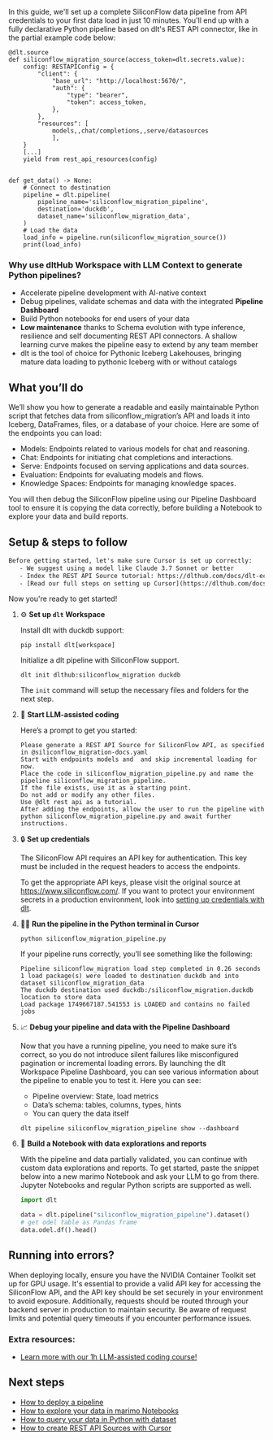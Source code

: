 In this guide, we'll set up a complete SiliconFlow data pipeline from API credentials to your first data load in just 10 minutes. You'll end up with a fully declarative Python pipeline based on dlt's REST API connector, like in the partial example code below:

```python-outcome
@dlt.source
def siliconflow_migration_source(access_token=dlt.secrets.value):
    config: RESTAPIConfig = {
        "client": {
            "base_url": "http://localhost:5670/",
            "auth": {
                "type": "bearer",
                "token": access_token,
            },
        },
        "resources": [
            models,,chat/completions,,serve/datasources
            ],
    }
    [...]
    yield from rest_api_resources(config)


def get_data() -> None:
    # Connect to destination
    pipeline = dlt.pipeline(
        pipeline_name='siliconflow_migration_pipeline',
        destination='duckdb',
        dataset_name='siliconflow_migration_data', 
    )
    # Load the data
    load_info = pipeline.run(siliconflow_migration_source())
    print(load_info) 
```

### Why use dltHub Workspace with LLM Context to generate Python pipelines?

- Accelerate pipeline development with AI-native context
- Debug pipelines, validate schemas and data with the integrated **Pipeline Dashboard**
- Build Python notebooks for end users of your data
- **Low maintenance** thanks to Schema evolution with type inference, resilience and self documenting REST API connectors. A shallow learning curve makes the pipeline easy to extend by any team member
- dlt is the tool of choice for Pythonic Iceberg Lakehouses, bringing mature data loading to pythonic Iceberg with or without catalogs

## What you’ll do

We’ll show you how to generate a readable and easily maintainable Python script that fetches data from siliconflow_migration’s API and loads it into Iceberg, DataFrames, files, or a database of your choice. Here are some of the endpoints you can load:

- Models: Endpoints related to various models for chat and reasoning.
- Chat: Endpoints for initiating chat completions and interactions.
- Serve: Endpoints focused on serving applications and data sources.
- Evaluation: Endpoints for evaluating models and flows.
- Knowledge Spaces: Endpoints for managing knowledge spaces.

You will then debug the SiliconFlow pipeline using our Pipeline Dashboard tool to ensure it is copying the data correctly, before building a Notebook to explore your data and build reports.

## Setup & steps to follow

```default
Before getting started, let's make sure Cursor is set up correctly:
   - We suggest using a model like Claude 3.7 Sonnet or better
   - Index the REST API Source tutorial: https://dlthub.com/docs/dlt-ecosystem/verified-sources/rest_api/ and add it to context as **@dlt rest api**
   - [Read our full steps on setting up Cursor](https://dlthub.com/docs/dlt-ecosystem/llm-tooling/cursor-restapi#23-configuring-cursor-with-documentation)
```

Now you're ready to get started!

1. ⚙️ **Set up `dlt` Workspace**
    
    Install dlt with duckdb support:
    ```shell
    pip install dlt[workspace]
    ```

    Initialize a dlt pipeline with SiliconFlow support.
    ```shell
    dlt init dlthub:siliconflow_migration duckdb
    ```

    The `init` command will setup the necessary files and folders for the next step.
    
2. 🤠 **Start LLM-assisted coding**
    
    Here’s a prompt to get you started:
    
    ```prompt
    Please generate a REST API Source for SiliconFlow API, as specified in @siliconflow_migration-docs.yaml 
    Start with endpoints models and  and skip incremental loading for now. 
    Place the code in siliconflow_migration_pipeline.py and name the pipeline siliconflow_migration_pipeline. 
    If the file exists, use it as a starting point. 
    Do not add or modify any other files. 
    Use @dlt rest api as a tutorial. 
    After adding the endpoints, allow the user to run the pipeline with python siliconflow_migration_pipeline.py and await further instructions.
    ```

    
3. 🔒 **Set up credentials** 
    
    The SiliconFlow API requires an API key for authentication. This key must be included in the request headers to access the endpoints.
    
    To get the appropriate API keys, please visit the original source at https://www.siliconflow.com/.
    If you want to protect your environment secrets in a production environment, look into [setting up credentials with dlt](https://dlthub.com/docs/walkthroughs/add_credentials).
    
4. 🏃‍♀️ **Run the pipeline in the Python terminal in Cursor**
    
    ```shell
    python siliconflow_migration_pipeline.py
    ```
    
    If your pipeline runs correctly, you’ll see something like the following:
    
    ```shell
    Pipeline siliconflow_migration load step completed in 0.26 seconds
    1 load package(s) were loaded to destination duckdb and into dataset siliconflow_migration_data
    The duckdb destination used duckdb:/siliconflow_migration.duckdb location to store data
    Load package 1749667187.541553 is LOADED and contains no failed jobs
    ```
    
5. 📈 **Debug your pipeline and data with the Pipeline Dashboard**

    Now that you have a running pipeline, you need to make sure it’s correct, so you do not introduce silent failures like misconfigured pagination or incremental loading errors. By launching the dlt Workspace Pipeline Dashboard, you can see various information about the pipeline to enable you to test it. Here you can see:
    - Pipeline overview: State, load metrics
    - Data’s schema: tables, columns, types, hints
    - You can query the data itself
    
    ```shell
    dlt pipeline siliconflow_migration_pipeline show --dashboard
    ```
    
6. 🐍 **Build a Notebook with data explorations and reports**

    With the pipeline and data partially validated, you can continue with custom data explorations and reports. To get started, paste the snippet below into a new marimo Notebook and ask your LLM to go from there. Jupyter Notebooks and regular Python scripts are supported as well.

    
    ```python
    import dlt

   data = dlt.pipeline("siliconflow_migration_pipeline").dataset()
   # get odel table as Pandas frame
   data.odel.df().head()
    ```

## Running into errors?

When deploying locally, ensure you have the NVIDIA Container Toolkit set up for GPU usage. It's essential to provide a valid API key for accessing the SiliconFlow API, and the API key should be set securely in your environment to avoid exposure. Additionally, requests should be routed through your backend server in production to maintain security. Be aware of request limits and potential query timeouts if you encounter performance issues.

### Extra resources:

- [Learn more with our 1h LLM-assisted coding course!](https://www.youtube.com/watch?v=GGid70rnJuM)

## Next steps

- [How to deploy a pipeline](https://dlthub.com/docs/walkthroughs/deploy-a-pipeline)
- [How to explore your data in marimo Notebooks](https://dlthub.com/docs/general-usage/dataset-access/marimo)
- [How to query your data in Python with dataset](https://dlthub.com/docs/general-usage/dataset-access/dataset)
- [How to create REST API Sources with Cursor](https://dlthub.com/docs/dlt-ecosystem/llm-tooling/cursor-restapi)